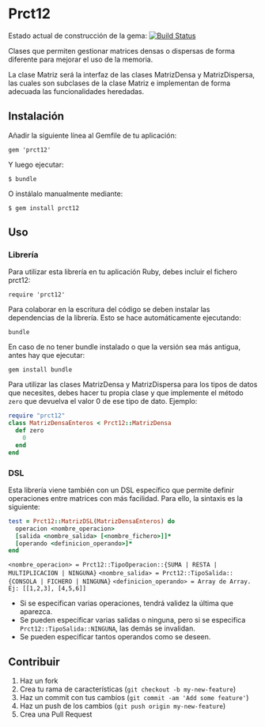 # Prct12

Estado actual de construcción de la gema: [![Build Status](https://travis-ci.org/alu0100700459/prct12.png?branch=master)](https://travis-ci.org/alu0100700459/prct12)

Clases que permiten gestionar matrices densas o dispersas de forma diferente
para mejorar el uso de la memoria.

La clase Matriz será la interfaz de las clases MatrizDensa y MatrizDispersa,
las cuales son subclases de la clase Matriz e implementan de forma adecuada
las funcionalidades heredadas.

## Instalación

Añadir la siguiente línea al Gemfile de tu aplicación:

    gem 'prct12'

Y luego ejecutar:

    $ bundle

O instálalo manualmente mediante:

    $ gem install prct12

## Uso

### Librería

Para utilizar esta librería en tu aplicación Ruby, debes incluir el fichero
prct12:

    require 'prct12'

Para colaborar en la escritura del código se deben instalar las dependencias
de la librería. Esto se hace automáticamente ejecutando:

    bundle

En caso de no tener bundle instalado o que la versión sea más antigua, antes
hay que ejecutar:

    gem install bundle

Para utilizar las clases MatrizDensa y MatrizDispersa para los tipos de datos que necesites, debes hacer tu propia
clase y que implemente el método `zero` que devuelva el valor 0 de ese tipo de dato. Ejemplo:

```ruby
require "prct12"
class MatrizDensaEnteros < Prct12::MatrizDensa
  def zero
    0
  end
end
```

### DSL

Esta librería viene también con un DSL específico que permite definir operaciones entre matrices con más facilidad.
Para ello, la sintaxis es la siguiente:

```ruby
test = Prct12::MatrizDSL(MatrizDensaEnteros) do
  operacion <nombre_operacion>
  [salida <nombre_salida> [<nombre_fichero>]]*
  [operando <definicion_operando>]*
end
```

`<nombre_operacion> = Prct12::TipoOperacion::{SUMA | RESTA | MULTIPLICACION | NINGUNA}`
`<nombre_salida> = Prct12::TipoSalida::{CONSOLA | FICHERO | NINGUNA}`
`<definicion_operando> = Array de Array. Ej: [[1,2,3], [4,5,6]]`

- Si se especifican varias operaciones, tendrá validez la última que aparezca.
- Se pueden especificar varias salidas o ninguna, pero si se especifica `Prct12::TipoSalida::NINGUNA`, las demás se invalidan.
- Se pueden especificar tantos operandos como se deseen.

## Contribuir

1. Haz un fork
2. Crea tu rama de características (`git checkout -b my-new-feature`)
3. Haz un commit con tus cambios (`git commit -am 'Add some feature'`)
4. Haz un push de los cambios (`git push origin my-new-feature`)
5. Crea una Pull Request
